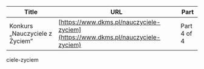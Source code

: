 | **Title**       | **URL**           | **Part**              |
|-----------------|-------------------|-----------------------|
| Konkurs „Nauczyciele z Życiem”         | [https://www.dkms.pl/nauczyciele-zyciem](https://www.dkms.pl/nauczyciele-zyciem)    | Part 4 of 4          |

ciele-zyciem
